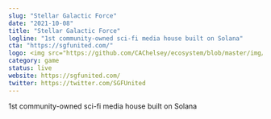 ```yaml
---
slug: "Stellar Galactic Force"
date: "2021-10-08"
title: "Stellar Galactic Force"
logline: "1st community-owned sci-fi media house built on Solana"
cta: "https://sgfunited.com/"
logo: <img src="https://github.com/CAChelsey/ecosystem/blob/master/img/sgf.jpg">
category: game
status: live
website: https://sgfunited.com/
twitter: https://twitter.com/SGFUnited
---
```


1st community-owned sci-fi media house built on Solana
